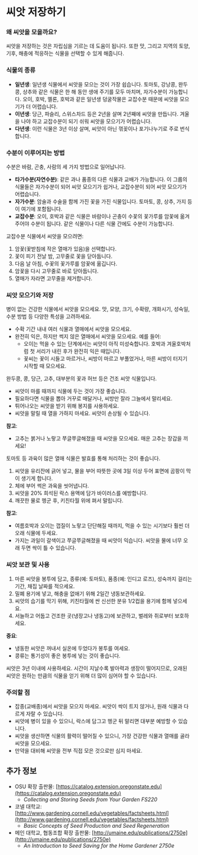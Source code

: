 # 씨앗 저장하기

### 왜 씨앗을 모을까요?
씨앗을 저장하는 것은 자립심을 기르는 데 도움이 됩니다. 또한 맛, 그리고 지역의 토양, 기후, 해충에 적응하는 식물을 선택할 수 있게 해줍니다.

### 식물의 종류

- **일년생**: 일년생 식물에서 씨앗을 모으는 것이 가장 쉽습니다. 토마토, 강낭콩, 완두콩, 상추와 같은 식물은 한 해 동안 생애 주기를 모두 마치며, 자가수분이 가능합니다. 오이, 호박, 멜론, 호박과 같은 일년생 덩굴작물은 교잡수분 때문에 씨앗을 모으기가 더 어렵습니다.
- **이년생**: 당근, 파슬리, 스위스차드 등은 2년을 살며 2년째에 씨앗을 만듭니다. 겨울을 나야 하고 교잡수분이 되기 쉬워 씨앗을 모으기가 어렵습니다.
- **다년생**: 이런 식물은 3년 이상 살며, 씨앗이 아닌 꺾꽂이나 포기나누기로 주로 번식합니다.

### 수분이 이루어지는 방법

수분은 바람, 곤충, 사람의 세 가지 방법으로 일어납니다.

- **타가수분(자연수분)**: 같은 과나 품종의 다른 식물과 교배가 가능합니다. 이 그룹의 식물들은 자가수분이 되어 씨앗 모으기가 쉽거나, 교잡수분이 되어 씨앗 모으기가 어렵습니다.
- **자가수분**: 암술과 수술을 함께 가진 꽃을 가진 식물입니다. 토마토, 콩, 상추, 가지 등이 여기에 포함됩니다.
- **교잡수분**: 오이, 호박과 같은 식물은 바람이나 곤충이 수꽃의 꽃가루를 암꽃에 옮겨주어야 수분이 됩니다. 같은 식물이나 다른 식물 간에도 수분이 가능합니다.


교잡수분 식물에서 씨앗을 모으려면:

1. 암꽃(꽃받침에 작은 열매가 있음)을 선택합니다.
2. 꽃이 피기 전날 밤, 고무줄로 꽃을 닫아둡니다.
3. 다음 날 아침, 수꽃의 꽃가루를 암꽃에 옮깁니다.
4. 암꽃을 다시 고무줄로 바로 닫아둡니다.
5. 열매가 자라면 고무줄을 제거합니다.

### 씨앗 모으기와 저장

병이 없는 건강한 식물에서 씨앗을 모으세요. 맛, 모양, 크기, 수확량, 개화시기, 성숙일, 수분 방법 등 다양한 특성을 고려하세요.

- 수확 기간 내내 여러 식물과 열매에서 씨앗을 모으세요.
- 완전히 익은, 하지만 썩지 않은 열매에서 씨앗을 모으세요. 예를 들어:
  - 오이는 먹을 수 있는 단계에서는 씨앗이 아직 미성숙합니다. 호박과 겨울호박처럼 첫 서리가 내린 후가 완전히 익은 때입니다.
  - 꽃씨는 꽃이 시들고 마르거나, 씨방이 마르고 부풀었거나, 마른 씨방이 터지기 시작할 때 모으세요.


완두콩, 콩, 당근, 고추, 대부분의 꽃과 허브 등은 건조 씨앗 식물입니다.

- 씨앗이 마를 때까지 식물에 두는 것이 가장 좋습니다.
- 필요하다면 식물을 뽑아 거꾸로 매달거나, 씨방만 잘라 그늘에서 말리세요.
- 튀어나오는 씨앗을 받기 위해 봉지를 사용하세요.
- 씨앗을 말릴 때 열을 가하지 마세요. 씨앗이 손상될 수 있습니다.

**참고**:  
- 고추는 붉거나 노랗고 쭈글쭈글해졌을 때 씨앗을 모으세요. 매운 고추는 장갑을 끼세요!


토마토 등 과육이 많은 열매 식물은 발효를 통해 처리하는 것이 좋습니다.

1. 씨앗을 유리잔에 긁어 넣고, 물을 부어 따뜻한 곳에 3일 이상 두어 표면에 곰팡이 막이 생기게 합니다.
2. 체에 부어 썩은 과육을 씻어냅니다.
3. 씨앗을 20% 희석된 락스 용액에 담가 바이러스를 예방합니다.
4. 깨끗한 물로 헹군 후, 키친타월 위에 펴서 말립니다.

**참고**:  
- 여름호박과 오이는 껍질이 노랗고 단단해질 때까지, 먹을 수 있는 시기보다 훨씬 더 오래 식물에 두세요.
- 가지는 과일이 갈색이고 쭈글쭈글해졌을 때 씨앗이 익습니다. 씨앗을 물에 너무 오래 두면 싹이 틀 수 있습니다.

### 씨앗 보관 및 사용

1. 마른 씨앗을 봉투에 담고, 종류(예: 토마토), 품종(예: 인디고 로즈), 성숙까지 걸리는 기간, 채집 날짜를 적으세요.
2. 밀폐 용기에 넣고, 해충을 없애기 위해 2일간 냉동보관하세요.
3. 씨앗의 습기를 막기 위해, 키친타월에 싼 신선한 분유 1/2컵을 용기에 함께 넣으세요.
4. 서늘하고 어둡고 건조한 곳(냉장고나 냉동고)에 보관하고, 벌레와 쥐로부터 보호하세요.

**중요**:  
- 냉동한 씨앗은 꺼내서 실온에 두었다가 봉투를 여세요.
- 콩류는 통기성이 좋은 봉투에 넣는 것이 좋습니다.

씨앗은 3년 이내에 사용하세요. 시간이 지날수록 발아력과 생장이 떨어지므로, 오래된 씨앗은 원하는 만큼의 식물을 얻기 위해 더 많이 심어야 할 수 있습니다.

### 주의할 점

- 잡종(교배종)에서 씨앗을 모으지 마세요. 씨앗이 싹이 트지 않거나, 원래 식물과 다르게 자랄 수 있습니다.
- 씨앗에 병이 있을 수 있으니, 락스에 담그고 헹군 뒤 말리면 대부분 예방할 수 있습니다.
- 씨앗을 생산하면 식물의 활력이 떨어질 수 있으니, 가장 건강한 식물과 열매를 골라 씨앗을 모으세요.
- 만약을 대비해 씨앗을 전부 직접 모은 것으로만 심지 마세요.

## 추가 정보

- OSU 확장 출판물: [https://catalog.extension.oregonstate.edu](https://catalog.extension.oregonstate.edu)  
  - *Collecting and Storing Seeds from Your Garden FS220*
- 코넬 대학교: [http://www.gardening.cornell.edu/vegetables/factsheets.html](http://www.gardening.cornell.edu/vegetables/factsheets.html)  
  - *Basic Concepts of Seed Production and Seed Regeneration*
- 메인 대학교, 협동조합 확장 출판물: [http://umaine.edu/publications/2750e](http://umaine.edu/publications/2750e)  
  - *An Introduction to Seed Saving for the Home Gardener 2750e*
